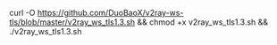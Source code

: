 

curl -O https://github.com/DuoBaoX/v2ray-ws-tls/blob/master/v2ray_ws_tls1.3.sh && chmod +x v2ray_ws_tls1.3.sh && ./v2ray_ws_tls1.3.sh
